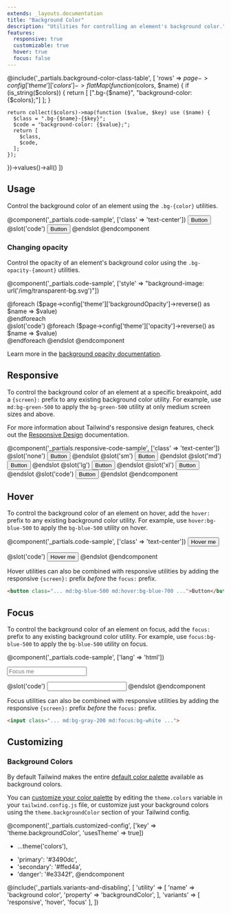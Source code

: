 ```yaml
---
extends: _layouts.documentation
title: "Background Color"
description: "Utilities for controlling an element's background color."
features:
  responsive: true
  customizable: true
  hover: true
  focus: false
---
```


@include('_partials.background-color-class-table', [
  'rows' => $page->config['theme']['colors']->flatMap(function ($colors, $name) {
    if (is_string($colors)) {
      return [
        [".bg-{$name}", "background-color: {$colors};"]
      ];
    }

    return collect($colors)->map(function ($value, $key) use ($name) {
      $class = ".bg-{$name}-{$key}";
      $code = "background-color: {$value};";
      return [
        $class,
        $code,
      ];
    });
  })->values()->all()
])

## Usage

Control the background color of an element using the `.bg-{color}` utilities.

@component('_partials.code-sample', ['class' => 'text-center'])
<button type="button" class="bg-blue-500 text-white font-semibold px-4 py-2 rounded">
  Button
</button>
@slot('code')
<button class="bg-blue-500 ...">Button</button>
@endslot
@endcomponent

### Changing opacity

Control the opacity of an element's background color using the `.bg-opacity-{amount}` utilities.

@component('_partials.code-sample', ['style' => "background-image: url('/img/transparent-bg.svg')"])
<div class="flex justify-around">
  @foreach ($page->config['theme']['backgroundOpacity']->reverse() as $name => $value)
    <div class="h-16 w-16 rounded bg-blue-500 bg-opacity-{{ $name }}">
    </div>
  @endforeach
</div>
@slot('code')
@foreach ($page->config['theme']['opacity']->reverse() as $name => $value)
<div class="bg-blue-500 bg-opacity-{{ $name }}"></div>
@endforeach
@endslot
@endcomponent

Learn more in the [background opacity documentation](/docs/background-opacity).

## Responsive

To control the background color of an element at a specific breakpoint, add a `{screen}:` prefix to any existing background color utility. For example, use `md:bg-green-500` to apply the `bg-green-500` utility at only medium screen sizes and above.

For more information about Tailwind's responsive design features, check out the [Responsive Design](/docs/responsive-design) documentation.

@component('_partials.responsive-code-sample', ['class' => 'text-center'])
@slot('none')
<button type="button" class="bg-blue-500 text-white font-semibold px-4 py-2 rounded">
  Button
</button>
@endslot
@slot('sm')
<button type="button" class="bg-green-500 text-white font-semibold px-4 py-2 rounded">
  Button
</button>
@endslot
@slot('md')
<button type="button" class="bg-indigo-500 text-white font-semibold px-4 py-2 rounded">
  Button
</button>
@endslot
@slot('lg')
<button type="button" class="bg-red-500 text-white font-semibold px-4 py-2 rounded">
  Button
</button>
@endslot
@slot('xl')
<button type="button" class="bg-black text-white font-semibold px-4 py-2 rounded">
  Button
</button>
@endslot
@slot('code')
<button class="none:bg-blue-500 sm:bg-green-500 md:bg-indigo-500 lg:bg-red-500 xl:bg-black ...">Button</button>
@endslot
@endcomponent

## Hover

To control the background color of an element on hover, add the `hover:` prefix to any existing background color utility. For example, use `hover:bg-blue-500` to apply the `bg-blue-500` utility on hover.

@component('_partials.code-sample', ['class' => 'text-center'])
<button type="button" class="bg-blue-500 hover:bg-blue-700 text-white font-semibold px-4 py-2 rounded">
  Hover me
</button>

@slot('code')
<button class="bg-blue-500 hover:bg-blue-700 ...">
  Hover me
</button>
@endslot
@endcomponent

Hover utilities can also be combined with responsive utilities by adding the responsive `{screen}:` prefix *before* the `focus:` prefix.

```html
<button class="... md:bg-blue-500 md:hover:bg-blue-700 ...">Button</button>
```

## Focus

To control the background color of an element on focus, add the `focus:` prefix to any existing background color utility. For example, use `focus:bg-blue-500` to apply the `bg-blue-500` utility on focus.

@component('_partials.code-sample', ['lang' => 'html'])
<div class="max-w-xs w-full mx-auto">
  <input class="border border-gray-400 bg-gray-200 focus:bg-white text-gray-900 appearance-none inline-block w-full border rounded py-3 px-4 focus:outline-none" placeholder="Focus me">
</div>

@slot('code')
<input class="bg-gray-200 focus:bg-white ...">
@endslot
@endcomponent

Focus utilities can also be combined with responsive utilities by adding the responsive `{screen}:` prefix *before* the `focus:` prefix.

```html
<input class="... md:bg-gray-200 md:focus:bg-white ...">
```

## Customizing

### Background Colors

By default Tailwind makes the entire [default color palette](/docs/customizing-colors#default-color-palette) available as background colors.

You can [customize your color palette](/docs/colors#customizing) by editing the `theme.colors` variable in your `tailwind.config.js` file, or customize just your background colors using the `theme.backgroundColor` section of your Tailwind config.

@component('_partials.customized-config', ['key' => 'theme.backgroundColor', 'usesTheme' => true])
- ...theme('colors'),
+ 'primary': '#3490dc',
+ 'secondary': '#ffed4a',
+ 'danger': '#e3342f',
@endcomponent

@include('_partials.variants-and-disabling', [
    'utility' => [
        'name' => 'background color',
        'property' => 'backgroundColor',
    ],
    'variants' => [
        'responsive',
        'hover',
        'focus'
    ],
])
